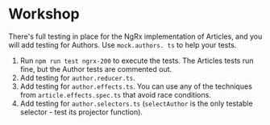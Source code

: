 # Workshop

There's full testing in place for the NgRx implementation of 
Articles, and you will add testing for Authors. Use `mock.authors.
ts` to help your tests.

1. Run `npm run test ngrx-200` to execute the tests. The Articles
   tests run fine, but the Author tests are commented out.
2. Add testing for `author.reducer.ts`.
3. Add testing for `author.effects.ts`. You can use any of the 
   techniques from `article.effects.spec.ts` that avoid race 
   conditions.
4. Add testing for `author.selectors.ts` (`selectAuthor` is the only
   testable selector - test its projector function).
